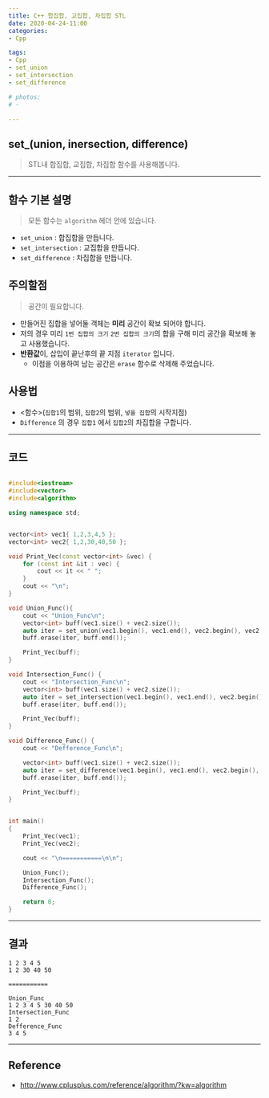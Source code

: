 ```yaml
---
title: C++ 합집합, 교집합, 차집합 STL
date: 2020-04-24-11:00
categories:
- Cpp

tags:
- Cpp
- set_union
- set_intersection
- set_difference

# photos: 
# -

---
```


## set_(union, inersection, difference)
> STL내 합집합, 교집합, 차집합 함수를 사용해봅니다.

---

## 함수 기본 설명
> 모든 함수는 `algorithm` 헤더 안에 있습니다.

* `set_union` : 합집합을 만듭니다.
* `set_intersection` : 교집합을 만듭니다.
* `set_difference` : 차집합을 만듭니다.

## 주의할점
> 공간이 필요합니다.

* 만들어진 집합을 넣어둘 객체는 **미리** 공간이 확보 되어야 합니다.
* 저의 경우 미리 `1번 집합의 크기` `2번 집합의 크기`의 합을 구해 미리 공간을 확보해 놓고 사용했습니다.
* **반환값**이, 삽입이 끝난후의 끝 지점 `iterator` 입니다.
    * 이점을 이용하여 남는 공간은 `erase` 함수로 삭제해 주었습니다.

## 사용법

* <함수>(`집합1`의 범위, `집합2`의 범위, `넣을 집합`의 시작지점)
* `Difference` 의 경우 `집합1` 에서 `집합2`의 차집합을 구합니다.

---

## 코드

```c++

#include<iostream>
#include<vector>
#include<algorithm>

using namespace std;


vector<int> vec1{ 1,2,3,4,5 };
vector<int> vec2{ 1,2,30,40,50 };

void Print_Vec(const vector<int> &vec) {
    for (const int &it : vec) {
        cout << it << " ";
    }
    cout << "\n";
}

void Union_Func(){
    cout << "Union_Func\n";
    vector<int> buff(vec1.size() + vec2.size());
    auto iter = set_union(vec1.begin(), vec1.end(), vec2.begin(), vec2.end(), buff.begin());
    buff.erase(iter, buff.end());

    Print_Vec(buff);
}

void Intersection_Func() {
    cout << "Intersection_Func\n";
    vector<int> buff(vec1.size() + vec2.size());
    auto iter = set_intersection(vec1.begin(), vec1.end(), vec2.begin(), vec2.end(), buff.begin());
    buff.erase(iter, buff.end());

    Print_Vec(buff);
}

void Difference_Func() {
    cout << "Defference_Func\n";

    vector<int> buff(vec1.size() + vec2.size());
    auto iter = set_difference(vec1.begin(), vec1.end(), vec2.begin(), vec2.end(), buff.begin());
    buff.erase(iter, buff.end());

    Print_Vec(buff);
}


int main()
{
    Print_Vec(vec1);
    Print_Vec(vec2);

    cout << "\n===========\n\n";

    Union_Func();
    Intersection_Func();
    Difference_Func();

    return 0;
}

```

---

## 결과

```
1 2 3 4 5
1 2 30 40 50

===========

Union_Func
1 2 3 4 5 30 40 50
Intersection_Func
1 2
Defference_Func
3 4 5
```

---

## Reference
* http://www.cplusplus.com/reference/algorithm/?kw=algorithm